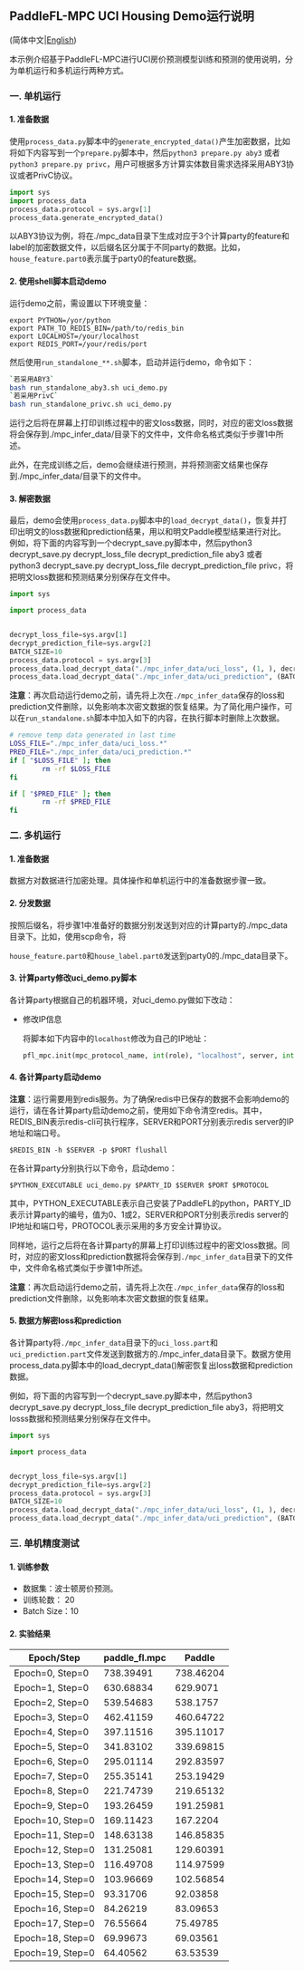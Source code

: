 ## PaddleFL-MPC UCI Housing Demo运行说明

(简体中文|[English](./README.md))

本示例介绍基于PaddleFL-MPC进行UCI房价预测模型训练和预测的使用说明，分为单机运行和多机运行两种方式。

### 一. 单机运行

#### 1. 准备数据

使用`process_data.py`脚本中的`generate_encrypted_data()`产生加密数据，比如将如下内容写到一个`prepare.py`脚本中，然后`python3 prepare.py aby3` 或者 `python3 prepare.py privc`，用户可根据多方计算实体数目需求选择采用ABY3协议或者PrivC协议。

```python
import sys
import process_data
process_data.protocol = sys.argv[1]
process_data.generate_encrypted_data()
```

以ABY3协议为例，将在./mpc_data目录下生成对应于3个计算party的feature和label的加密数据文件，以后缀名区分属于不同party的数据。比如，`house_feature.part0`表示属于party0的feature数据。

#### 2. 使用shell脚本启动demo

运行demo之前，需设置以下环境变量：

```
export PYTHON=/yor/python
export PATH_TO_REDIS_BIN=/path/to/redis_bin
export LOCALHOST=/your/localhost
export REDIS_PORT=/your/redis/port
```

然后使用`run_standalone_**.sh`脚本，启动并运行demo，命令如下：

```bash 
`若采用ABY3`
bash run_standalone_aby3.sh uci_demo.py
`若采用PrivC`
bash run_standalone_privc.sh uci_demo.py
```

运行之后将在屏幕上打印训练过程中的密文loss数据，同时，对应的密文loss数据将会保存到./mpc_infer_data/目录下的文件中，文件命名格式类似于步骤1中所述。

此外，在完成训练之后，demo会继续进行预测，并将预测密文结果也保存到./mpc_infer_data/目录下的文件中。

#### 3. 解密数据

最后，demo会使用`process_data.py`脚本中的`load_decrypt_data()`，恢复并打印出明文的loss数据和prediction结果，用以和明文Paddle模型结果进行对比。
例如，将下面的内容写到一个decrypt_save.py脚本中，然后python3 decrypt_save.py decrypt_loss_file decrypt_prediction_file aby3 或者 python3 decrypt_save.py decrypt_loss_file decrypt_prediction_file privc，将把明文loss数据和预测结果分别保存在文件中。

```python
import sys

import process_data


decrypt_loss_file=sys.argv[1]
decrypt_prediction_file=sys.argv[2]
BATCH_SIZE=10
process_data.protocol = sys.argv[3]
process_data.load_decrypt_data("./mpc_infer_data/uci_loss", (1, ), decrypt_loss_file)
process_data.load_decrypt_data("./mpc_infer_data/uci_prediction", (BATCH_SIZE, ), decrypt_prediction_file)
```

**注意**：再次启动运行demo之前，请先将上次在`./mpc_infer_data`保存的loss和prediction文件删除，以免影响本次密文数据的恢复结果。为了简化用户操作，可以在`run_standalone.sh`脚本中加入如下的内容，在执行脚本时删除上次数据。

```bash
# remove temp data generated in last time
LOSS_FILE="./mpc_infer_data/uci_loss.*"
PRED_FILE="./mpc_infer_data/uci_prediction.*"
if [ "$LOSS_FILE" ]; then
        rm -rf $LOSS_FILE
fi

if [ "$PRED_FILE" ]; then
        rm -rf $PRED_FILE
fi
```



### 二. 多机运行

#### 1. 准备数据

数据方对数据进行加密处理。具体操作和单机运行中的准备数据步骤一致。

#### 2. 分发数据

按照后缀名，将步骤1中准备好的数据分别发送到对应的计算party的./mpc_data目录下。比如，使用scp命令，将

`house_feature.part0`和`house_label.part0`发送到party0的./mpc_data目录下。

#### 3. 计算party修改uci_demo.py脚本

各计算party根据自己的机器环境，对uci_demo.py做如下改动：

* 修改IP信息

  将脚本如下内容中的`localhost`修改为自己的IP地址：

  ```python
  pfl_mpc.init(mpc_protocol_name, int(role), "localhost", server, int(port))
  ```


#### 4. 各计算party启动demo

**注意**：运行需要用到redis服务。为了确保redis中已保存的数据不会影响demo的运行，请在各计算party启动demo之前，使用如下命令清空redis。其中，REDIS_BIN表示redis-cli可执行程序，SERVER和PORT分别表示redis server的IP地址和端口号。

```
$REDIS_BIN -h $SERVER -p $PORT flushall
```

在各计算party分别执行以下命令，启动demo：

```
$PYTHON_EXECUTABLE uci_demo.py $PARTY_ID $SERVER $PORT $PROTOCOL
```

其中，PYTHON_EXECUTABLE表示自己安装了PaddleFL的python，PARTY_ID表示计算party的编号，值为0、1或2，SERVER和PORT分别表示redis server的IP地址和端口号，PROTOCOL表示采用的多方安全计算协议。

同样地，运行之后将在各计算party的屏幕上打印训练过程中的密文loss数据。同时，对应的密文loss和prediction数据将会保存到`./mpc_infer_data`目录下的文件中，文件命名格式类似于步骤1中所述。

**注意**：再次启动运行demo之前，请先将上次在`./mpc_infer_data`保存的loss和prediction文件删除，以免影响本次密文数据的恢复结果。

#### 5. 数据方解密loss和prediction

各计算party将`./mpc_infer_data`目录下的`uci_loss.part`和`uci_prediction.part`文件发送到数据方的./mpc_infer_data目录下。数据方使用process_data.py脚本中的load_decrypt_data()解密恢复出loss数据和prediction数据。

例如，将下面的内容写到一个decrypt_save.py脚本中，然后python3 decrypt_save.py decrypt_loss_file decrypt_prediction_file aby3，将把明文losss数据和预测结果分别保存在文件中。

```python
import sys

import process_data


decrypt_loss_file=sys.argv[1]
decrypt_prediction_file=sys.argv[2]
process_data.protocol = sys.argv[3]
BATCH_SIZE=10
process_data.load_decrypt_data("./mpc_infer_data/uci_loss", (1, ), decrypt_loss_file)
process_data.load_decrypt_data("./mpc_infer_data/uci_prediction", (BATCH_SIZE, ), decrypt_prediction_file)
```

### 三. 单机精度测试

#### 1. 训练参数

- 数据集：波士顿房价预测。
- 训练轮数： 20
- Batch Size：10

#### 2. 实验结果

| Epoch/Step | paddle_fl.mpc | Paddle |
| ---------- | ------------- | ------ |
| Epoch=0, Step=0  | 738.39491 | 738.46204 |
| Epoch=1, Step=0  | 630.68834 | 629.9071 |
| Epoch=2, Step=0  | 539.54683 | 538.1757 |
| Epoch=3, Step=0  | 462.41159 | 460.64722 |
| Epoch=4, Step=0  | 397.11516 | 395.11017 |
| Epoch=5, Step=0  | 341.83102 | 339.69815 |
| Epoch=6, Step=0  | 295.01114 | 292.83597 |
| Epoch=7, Step=0  | 255.35141 | 253.19429 |
| Epoch=8, Step=0  | 221.74739 | 219.65132 |
| Epoch=9, Step=0  | 193.26459 | 191.25981 |
| Epoch=10, Step=0  | 169.11423 | 167.2204 |
| Epoch=11, Step=0  | 148.63138 | 146.85835 |
| Epoch=12, Step=0  | 131.25081 | 129.60391 |
| Epoch=13, Step=0  | 116.49708 | 114.97599 |
| Epoch=14, Step=0  | 103.96669 | 102.56854 |
| Epoch=15, Step=0  | 93.31706 | 92.03858 |
| Epoch=16, Step=0  | 84.26219 | 83.09653 |
| Epoch=17, Step=0  | 76.55664 | 75.49785 |
| Epoch=18, Step=0  | 69.99673 | 69.03561 |
| Epoch=19, Step=0  | 64.40562 | 63.53539 |

